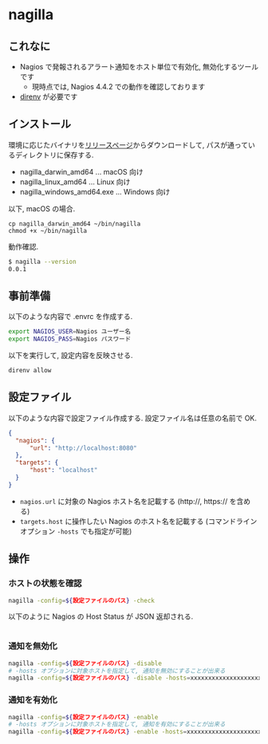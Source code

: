 # nagilla

## これなに

* Nagios で発報されるアラート通知をホスト単位で有効化, 無効化するツールです
    * 現時点では, Nagios 4.4.2 での動作を確認しております
* [direnv](https://github.com/direnv/direnv) が必要です

## インストール

環境に応じたバイナリを[リリースページ]()からダウンロードして, パスが通っているディレクトリに保存する.

* nagilla_darwin_amd64 ... macOS 向け
* nagilla_linux_amd64 ... Linux 向け
* nagilla_windows_amd64.exe ... Windows 向け

以下, macOS の場合.

```
cp nagilla_darwin_amd64 ~/bin/nagilla
chmod +x ~/bin/nagilla
```

動作確認.

```sh
$ nagilla --version
0.0.1
```

## 事前準備

以下のような内容で .envrc を作成する.

```sh
export NAGIOS_USER=Nagios ユーザー名
export NAGIOS_PASS=Nagios パスワード
```

以下を実行して, 設定内容を反映させる.

```sh
direnv allow
```

## 設定ファイル

以下のような内容で設定ファイル作成する. 設定ファイル名は任意の名前で OK.

```json
{
  "nagios": {
      "url": "http://localhost:8080"
  },
  "targets": {
      "host": "localhost"
  }
}
```

* `nagios.url` に対象の Nagios ホスト名を記載する (http://, https:// を含める)
* `targets.host` に操作したい Nagios のホスト名を記載する (コマンドラインオプション `-hosts` でも指定が可能)

## 操作

### ホストの状態を確認

```sh
nagilla -config=${設定ファイルのパス} -check
```

以下のように Nagios の Host Status が JSON 返却される.

```json

```

### 通知を無効化

```sh
nagilla -config=${設定ファイルのパス} -disable
# -hosts オプションに対象ホストを指定して, 通知を無効にすることが出来る
nagilla -config=${設定ファイルのパス} -disable -hosts=xxxxxxxxxxxxxxxxxxxxxxxxxxxx
```

### 通知を有効化

```sh
nagilla -config=${設定ファイルのパス} -enable
# -hosts オプションに対象ホストを指定して, 通知を有効にすることが出来る
nagilla -config=${設定ファイルのパス} -enable -hosts=xxxxxxxxxxxxxxxxxxxxxxxxxxxx
```
